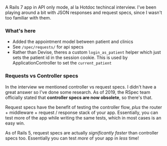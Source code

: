 A Rails 7 app in API only mode, al la Hotdoc techincal interview. I've been playing around a bit with JSON responses and request specs, since I wasn't too familiar with them.

### What's here

- Added the appointment model between patient and clinics
- See `/spec/requests/` for api specs
- Rather than Devise, theres a custom `login_as_patient` helper which just sets the patient id in the session cookie. This is used by ApplicationController to set the `current_patient`

### Requests vs Controller specs

In the interview we mentioned controller vs request specs. I didn't have a great answer so I've done some research. As of 2019, the RSpec team officially stated that **controller specs are now obsolete**, so there's that.

Request specs have the benefit of testing the controller flow, _plus_ the router + middleware + request / response stack of your app. Essentially, you can test more of the app while writing the same tests, which in most cases is an easy win.

As of Rails 5, request specs are actually _significantly faster_ than controller specs too. Essentially you can test _more_ of your app in _less_ time!
